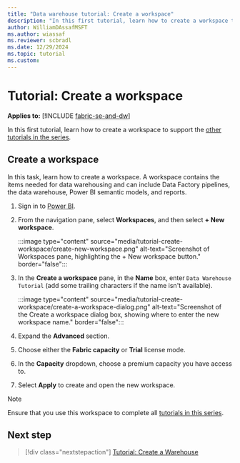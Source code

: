 ```yaml
---
title: "Data warehouse tutorial: Create a workspace"
description: "In this first tutorial, learn how to create a workspace to support the other tutorials in the series."
author: WilliamDAssafMSFT
ms.author: wiassaf
ms.reviewer: scbradl
ms.date: 12/29/2024
ms.topic: tutorial
ms.custom:
---
```


# Tutorial: Create a workspace

**Applies to:** [!INCLUDE [fabric-se-and-dw](includes/applies-to-version/fabric-se-and-dw.md)]

In this first tutorial, learn how to create a workspace to support the [other tutorials in the series](tutorial-introduction.md#data-warehouse-end-to-end-scenario).

## Create a workspace

In this task, learn how to create a workspace. A workspace contains the items needed for data warehousing and can include Data Factory pipelines, the data warehouse, Power BI semantic models, and reports.

1. Sign in to [Power BI](https://powerbi.com).

1. From the navigation pane, select **Workspaces**, and then select **+ New workspace**.

   :::image type="content" source="media/tutorial-create-workspace/create-new-workspace.png" alt-text="Screenshot of Workspaces pane, highlighting the + New workspace button." border="false":::

1. In the **Create a workspace** pane, in the **Name** box, enter `Data Warehouse Tutorial` (add some trailing characters if the name isn't available).

   :::image type="content" source="media/tutorial-create-workspace/create-a-workspace-dialog.png" alt-text="Screenshot of the Create a workspace dialog box, showing where to enter the new workspace name." border="false":::

1. Expand the **Advanced** section.

1. Choose either the **Fabric capacity** or **Trial** license mode.

1. In the **Capacity** dropdown, choose a premium capacity you have access to.

1. Select **Apply** to create and open the new workspace.

> [!NOTE]
> Ensure that you use this workspace to complete all [tutorials in this series](tutorial-introduction.md#data-warehouse-end-to-end-scenario).

## Next step

> [!div class="nextstepaction"]
> [Tutorial: Create a Warehouse](tutorial-create-warehouse.md)
